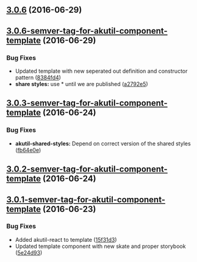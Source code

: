 <a name="3.0.6"></a>
## [3.0.6](https://aui-team-bot/https://bitbucket.org/atlassian/atlaskit-spike/compare/3.0.6-semver-tag-for-akutil-component-template...v3.0.6) (2016-06-29)



<a name="3.0.6-semver-tag-for-akutil-component-template"></a>
## [3.0.6-semver-tag-for-akutil-component-template](https://aui-team-bot/https://bitbucket.org/atlassian/atlaskit-spike/compare/3.0.3-semver-tag-for-akutil-component-template...3.0.6-semver-tag-for-akutil-component-template) (2016-06-29)


### Bug Fixes

* Updated template with new seperated out definition and constructor pattern ([8384fd4](https://aui-team-bot/https://bitbucket.org/atlassian/atlaskit-spike/commits/8384fd4))
* **share styles:** use * until we are published ([a2792e5](https://aui-team-bot/https://bitbucket.org/atlassian/atlaskit-spike/commits/a2792e5))



<a name="3.0.3-semver-tag-for-akutil-component-template"></a>
## [3.0.3-semver-tag-for-akutil-component-template](https://aui-team-bot/https://bitbucket.org/atlassian/atlaskit-spike/compare/3.0.2-semver-tag-for-akutil-component-template...3.0.3-semver-tag-for-akutil-component-template) (2016-06-24)


### Bug Fixes

* **akutil-shared-styles:** Depend on correct version of the shared styles ([fb64e0e](https://aui-team-bot/https://bitbucket.org/atlassian/atlaskit-spike/commits/fb64e0e))



<a name="3.0.2-semver-tag-for-akutil-component-template"></a>
## [3.0.2-semver-tag-for-akutil-component-template](https://aui-team-bot/https://bitbucket.org/atlassian/atlaskit-spike/compare/3.0.1-semver-tag-for-akutil-component-template...3.0.2-semver-tag-for-akutil-component-template) (2016-06-24)



<a name="3.0.1-semver-tag-for-akutil-component-template"></a>
## [3.0.1-semver-tag-for-akutil-component-template](https://aui-team-bot/https://bitbucket.org/atlassian/atlaskit-spike/compare/15f31d3...3.0.1-semver-tag-for-akutil-component-template) (2016-06-23)


### Bug Fixes

* Added akutil-react to template ([15f31d3](https://aui-team-bot/https://bitbucket.org/atlassian/atlaskit-spike/commits/15f31d3))
* Updated template component with new skate and proper storybook ([5e24d93](https://aui-team-bot/https://bitbucket.org/atlassian/atlaskit-spike/commits/5e24d93))



